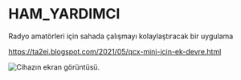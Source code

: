 # HAM_YARDIMCI
Radyo amatörleri için sahada çalışmayı kolaylaştıracak bir uygulama

https://ta2ei.blogspot.com/2021/05/qcx-mini-icin-ek-devre.html

![Cihazın ekran görüntüsü.](https://blogger.googleusercontent.com/img/b/R29vZ2xl/AVvXsEh7ok9OT59pq_kwwYMupb2kz33gm6v_1maY7_a1WUt1ZKM9-Ky9tsfIXNqr4oXjmMJqw-a2zFH6tBASFiQyV8AecQE6hj-ovPlP1iShmBIRlVHipfZnOUkSpc8N9uEvXBXv8xIh9KsLFgg/s603/1622292613252.jpeg)

